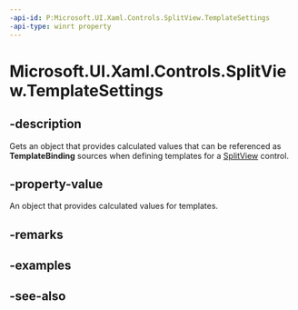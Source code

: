 ```yaml
---
-api-id: P:Microsoft.UI.Xaml.Controls.SplitView.TemplateSettings
-api-type: winrt property
---
```


<!-- Property syntax
public Windows.UI.Xaml.Controls.Primitives.SplitViewTemplateSettings TemplateSettings { get; }
-->

# Microsoft.UI.Xaml.Controls.SplitView.TemplateSettings

## -description
Gets an object that provides calculated values that can be referenced as **TemplateBinding** sources when defining templates for a [SplitView](splitview.md) control.

## -property-value
An object that provides calculated values for templates.

## -remarks

## -examples

## -see-also
